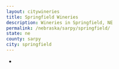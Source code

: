 ```yaml
---
layout: citywineries
title: Springfield Wineries
description: Wineries in Springfield, NE
permalink: /nebraska/sarpy/springfield/
state: ne
county: sarpy
city: springfield
---
```

-
